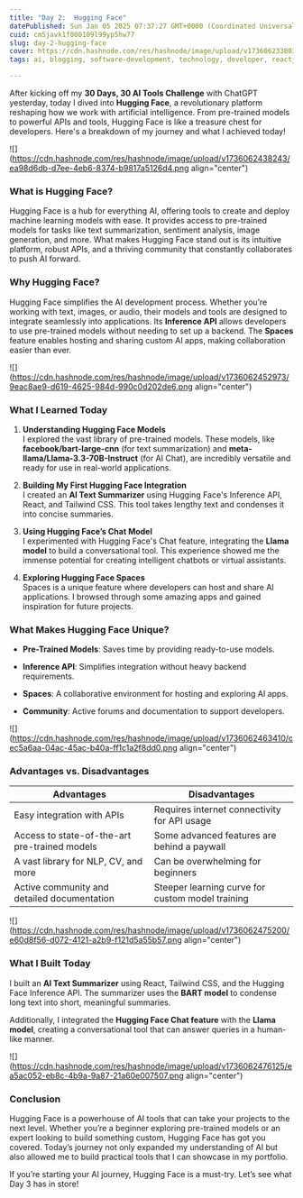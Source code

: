 ```yaml
---
title: "Day 2:  Hugging Face"
datePublished: Sun Jan 05 2025 07:37:27 GMT+0000 (Coordinated Universal Time)
cuid: cm5javk1f000109l99yp5hw77
slug: day-2-hugging-face
cover: https://cdn.hashnode.com/res/hashnode/image/upload/v1736062338031/e7a0ed44-4c2a-4c9e-93eb-09776e8ac46a.png
tags: ai, blogging, software-development, technology, developer, reactjs, tech, tailwind-css, blogswithcc, huggingface, huggingface-inference, hugging-face-inference-api, huggingface-dataset, huggingface-chat, ai-text-summarizer

---
```


After kicking off my **30 Days, 30 AI Tools Challenge** with ChatGPT yesterday, today I dived into **Hugging Face**, a revolutionary platform reshaping how we work with artificial intelligence. From pre-trained models to powerful APIs and tools, Hugging Face is like a treasure chest for developers. Here's a breakdown of my journey and what I achieved today!

![](https://cdn.hashnode.com/res/hashnode/image/upload/v1736062438243/ea98d6db-d7ee-4eb6-8374-b9817a5126d4.png align="center")

### **What is Hugging Face?**

Hugging Face is a hub for everything AI, offering tools to create and deploy machine learning models with ease. It provides access to pre-trained models for tasks like text summarization, sentiment analysis, image generation, and more. What makes Hugging Face stand out is its intuitive platform, robust APIs, and a thriving community that constantly collaborates to push AI forward.

### **Why Hugging Face?**

Hugging Face simplifies the AI development process. Whether you’re working with text, images, or audio, their models and tools are designed to integrate seamlessly into applications. Its **Inference API** allows developers to use pre-trained models without needing to set up a backend. The **Spaces** feature enables hosting and sharing custom AI apps, making collaboration easier than ever.

![](https://cdn.hashnode.com/res/hashnode/image/upload/v1736062452973/9eac8ae9-d619-4625-984d-990c0d202de6.png align="center")

### **What I Learned Today**

1. **Understanding Hugging Face Models**  
    I explored the vast library of pre-trained models. These models, like **facebook/bart-large-cnn** (for text summarization) and **meta-llama/Llama-3.3-70B-Instruct** (for AI Chat), are incredibly versatile and ready for use in real-world applications.
    
2. **Building My First Hugging Face Integration**  
    I created an **AI Text Summarizer** using Hugging Face's Inference API, React, and Tailwind CSS. This tool takes lengthy text and condenses it into concise summaries.
    
3. **Using Hugging Face’s Chat Model**  
    I experimented with Hugging Face's Chat feature, integrating the **Llama model** to build a conversational tool. This experience showed me the immense potential for creating intelligent chatbots or virtual assistants.
    
4. **Exploring Hugging Face Spaces**  
    Spaces is a unique feature where developers can host and share AI applications. I browsed through some amazing apps and gained inspiration for future projects.
    

### **What Makes Hugging Face Unique?**

* **Pre-Trained Models**: Saves time by providing ready-to-use models.
    
* **Inference API**: Simplifies integration without heavy backend requirements.
    
* **Spaces**: A collaborative environment for hosting and exploring AI apps.
    
* **Community**: Active forums and documentation to support developers.
    

![](https://cdn.hashnode.com/res/hashnode/image/upload/v1736062463410/cec5a6aa-04ac-45ac-b40a-ff1c1a2f8dd0.png align="center")

### **Advantages vs. Disadvantages**

| **Advantages** | **Disadvantages** |
| --- | --- |
| Easy integration with APIs | Requires internet connectivity for API usage |
| Access to state-of-the-art pre-trained models | Some advanced features are behind a paywall |
| A vast library for NLP, CV, and more | Can be overwhelming for beginners |
| Active community and detailed documentation | Steeper learning curve for custom model training |

![](https://cdn.hashnode.com/res/hashnode/image/upload/v1736062475200/e60d8f56-d072-4121-a2b9-f121d5a55b57.png align="center")

### **What I Built Today**

I built an **AI Text Summarizer** using React, Tailwind CSS, and the Hugging Face Inference API. The summarizer uses the **BART model** to condense long text into short, meaningful summaries.

Additionally, I integrated the **Hugging Face Chat feature** with the **Llama model**, creating a conversational tool that can answer queries in a human-like manner.

![](https://cdn.hashnode.com/res/hashnode/image/upload/v1736062476125/ea5ac052-eb8c-4b9a-9a87-21a60e007507.png align="center")

### **Conclusion**

Hugging Face is a powerhouse of AI tools that can take your projects to the next level. Whether you’re a beginner exploring pre-trained models or an expert looking to build something custom, Hugging Face has got you covered. Today’s journey not only expanded my understanding of AI but also allowed me to build practical tools that I can showcase in my portfolio.

If you’re starting your AI journey, Hugging Face is a must-try. Let’s see what Day 3 has in store!